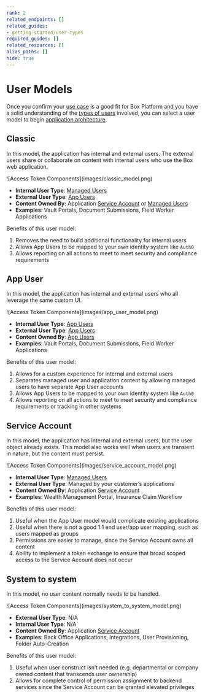 ```yaml
---
rank: 2
related_endpoints: []
related_guides:
- getting-started/user-types
required_guides: []
related_resources: []
alias_paths: []
hide: true
---
```


# User Models

Once you confirm your [use case][usecase] is a good fit for Box Platform and you
have a solid understanding of the [types of users][usertypes] involved, you can
select a user model to begin [application architecture][architect]. 

## Classic

In this model, the application has internal and external users. The external
users share or collaborate on content with internal users who use the Box web
application.

<ImageFrame center shadow border>
![Access Token Components](images/classic_model.png)
</ImageFrame>

- **Internal User Type**: [Managed Users][mu]
- **External User Type**: [App Users][appu]
- **Content Owned By**: Application [Service Account][sa] or [Managed Users][mu]
- **Examples**: Vault Portals, Document Submissions, Field Worker Applications

Benefits of this user model:

1. Removes the need to build additional functionality for internal users
2. Allows App Users to be mapped to your own identity system like `Auth0`
3. Allows reporting on all actions to meet to meet security and compliance
  requirements

## App User

In this model, the application has internal and external users who all leverage
the same custom UI.

<ImageFrame center shadow border>
![Access Token Components](images/app_user_model.png)
</ImageFrame>

- **Internal User Type**: [App Users][appu]
- **External User Type**: [App Users][appu]
- **Content Owned By**: [App Users][appu]
- **Examples**: Vault Portals, Document Submissions, Field Worker Applications

Benefits of this user model:

1. Allows for a custom experience for internal and external users
2. Separates managed user and application content by allowing managed users to
  have separate App User accounts
3. Allows App Users to be mapped to your own identity system like `Auth0`
4. Allows reporting on all actions to meet to meet security and compliance
  requirements or tracking in other systems

## Service Account

In this model, the application has internal and external users, but the user
object already exists. This model also works well when users are transient
in nature, but the content must persist. 

<ImageFrame center shadow border>
![Access Token Components](images/service_account_model.png)
</ImageFrame>

- **Internal User Type**: [Managed Users][mu]
- **External User Type**: Managed by your customer’s applications
- **Content Owned By**: Application [Service Account][sa]
- **Examples**: Wealth Management Portal, Insurance Claim Workflow

Benefits of this user model:

1. Useful when the App User model would complicate existing applications
2. Useful when there is not a good 1:1 end user/app user mapping, such as users
  mapped as groups
3. Permissions are easier to manage, since the Service Account owns all content
4. Ability to implement a token exchange to ensure that broad scoped access to
  the Service Account does not occur

## System to system 

In this model, no user content normally needs to be handled.

<ImageFrame center shadow border>
![Access Token Components](images/system_to_system_model.png)
</ImageFrame>

- **External User Type**: N/A
- **Internal User Type**: N/A
- **Content Owned By**: Application [Service Account][sa]
- **Examples**: Back Office Applications, Integrations, User Provisioning,
 Folder Auto-Creation

Benefits of this user model:

1. Useful when user construct isn’t needed (e.g. departmental or company owned
 content that transcends user ownership)
2. Allows for complete control of permission assignment to backend services
  since the Service Account can be granted elevated privileges

[usecase]: g://getting-started/use-cases
[usertypes]: g://getting-started/user-types
[architect]: g://getting-started/architecture-patterns
[mu]: g://getting-started/user-types/managed-users
[appu]: g://getting-started/user-types/app-users
[sa]: g://getting-started/user-types/service-account